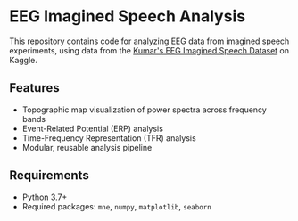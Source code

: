 # EEG Imagined Speech Analysis

This repository contains code for analyzing EEG data from imagined speech experiments, using data from the [Kumar's EEG Imagined Speech Dataset](https://www.kaggle.com/datasets/ignazio/kumars-eeg-imagined-speech) on Kaggle.

## Features

- Topographic map visualization of power spectra across frequency bands
- Event-Related Potential (ERP) analysis
- Time-Frequency Representation (TFR) analysis
- Modular, reusable analysis pipeline

## Requirements

- Python 3.7+
- Required packages: `mne`, `numpy`, `matplotlib`, `seaborn`
